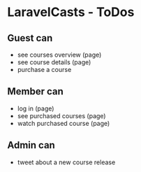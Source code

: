 # LaravelCasts - ToDos

## Guest can
* see courses overview (page)
* see course details (page)
* purchase a course

## Member can
* log in (page)
* see purchased courses (page) 
* watch purchased course (page)

## Admin can
* tweet about a new course release 